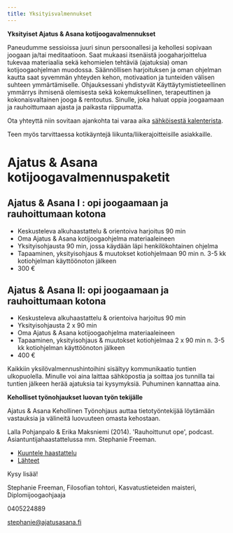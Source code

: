```yaml
---
title: Yksityisvalmennukset
---
```


**Yksityiset Ajatus & Asana kotijoogavalmennukset**

Paneudumme sessioissa juuri sinun persoonallesi ja kehollesi sopivaan joogaan ja/tai meditaatioon. Saat mukaasi itsenäistä  joogaharjoittelua tukevaa materiaalia sekä kehomielen tehtäviä (ajatuksia) oman kotijoogaohjelman muodossa. Säännöllisen harjoituksen ja oman ohjelman kautta saat syvemmän yhteyden kehon, motivaation ja tunteiden välisen suhteen ymmärtämiselle. Ohjauksessani yhdistyvät Käyttäytymistieteellinen ymmärrys ihmisenä olemisesta sekä kokemuksellinen, terapeuttinen ja kokonaisvaltainen jooga & rentoutus. Sinulle, joka haluat oppia joogaamaan ja rauhoittumaan ajasta ja paikasta riippumatta.

</section>

Ota yhteyttä niin sovitaan ajankohta tai varaa aika <span class="ajanvaraus-link">[sähköisestä kalenterista](ajanvaraus.html)</span>.

<p class="valmennus"/>

Teen myös tarvittaessa kotikäyntejä liikunta/liikerajoitteisille asiakkaille.

Ajatus & Asana kotijoogavalmennuspaketit
===============================

Ajatus & Asana I : opi joogaamaan ja rauhoittumaan kotona
--------------------

- Keskusteleva alkuhaastattelu & orientoiva harjoitus 90 min
- Oma Ajatus & Asana kotijoogaohjelma materiaaleineen  
- Yksityisohjausta 90 min, jossa käydään läpi henkilökohtainen ohjelma
- Tapaaminen, yksityisohjaus & muutokset kotiohjelmaan 90 min n. 3-5 kk kotiohjelman käyttöönoton jälkeen
- 300 €

Ajatus & Asana II: opi joogaamaan ja rauhoittumaan kotona
--------------------

- Keskusteleva alkuhaastattelu & orientoiva harjoitus 90 min
- Yksityisohjausta 2 x 90 min 
- Oma Ajatus & Asana kotijoogaohjelma materiaaleineen  
- Tapaaminen, yksityisohjaus & muutokset kotiohjelmaa 2 x 90 min n. 3-5 kk kotiohjelman käyttöönoton jälkeen
- 400 €

Kaikkiin yksilövalmennushintoihini sisältyy kommunikaatio tuntien ulkopuolella. Minulle voi aina laittaa sähköpostia ja soittaa jos tunnilla tai tuntien jälkeen herää ajatuksia tai kysymyksiä. Puhuminen kannattaa aina.

**Keholliset työnohjaukset luovan työn tekijälle**

 Ajatus & Asana Kehollinen Työnohjaus auttaa tietotyöntekijää löytämään vastauksia ja välineitä luovuuteen omasta kehostaan. 

Lalla Pohjanpalo & Erika Maksniemi (2014). 'Rauhoittunut ope', podcast. Asiantuntijahaastattelussa mm. Stephanie Freeman.

* [Kuuntele haastattelu](RauhoittunutOpe.mp3)
* [Lähteet](RauhoittunutOpe.pdf)

Kysy lisää! 

Stephanie Freeman, Filosofian tohtori, Kasvatustieteiden maisteri, Diplomijoogaohjaaja

0405224889

[stephanie@ajatusasana.fi](mailto:stephanie@ajatusasana.fi)

</div>
